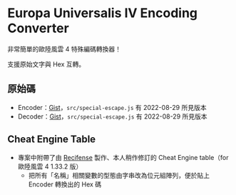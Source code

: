 # Europa Universalis IV Encoding Converter

非常簡單的歐陸風雲 4 特殊編碼轉換器！

支援原始文字與 Hex 互轉。

## 原始碼
* Encoder：[Gist](https://gist.github.com/bruceCzK/96ad6e054111f929ed67291552d36334)，`src/special-escape.js` 有 2022-08-29 所見版本
* Decoder：[Gist](https://gist.github.com/bruceCzK/5e1139a35b39126c4d8455e2148667c8)，`src/special-escape.js` 有 2022-08-29 所見版本

## Cheat Engine Table
* 專案中附帶了由 [Recifense](https://fearlessrevolution.com/viewtopic.php?t=10335) 製作、本人稍作修訂的 Cheat Engine table（for 歐陸風雲 4 1.33.2 版）
  - 把所有「名稱」相關變數的型態由字串改為位元組陣列，便於貼上 Encoder 轉換出的 Hex 碼
